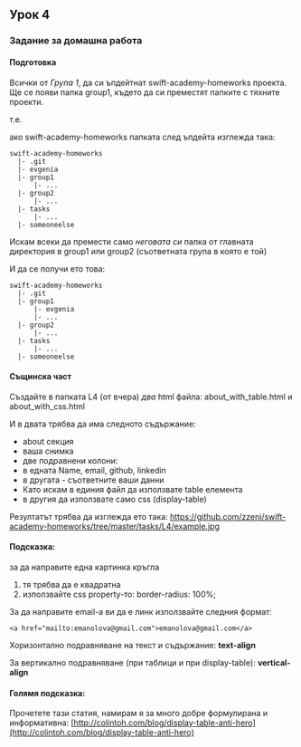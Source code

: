 ## Урок 4

### Задание за домашна работа

#### Подготовка

Всички от _Група 1_, да си ъпдейтнат swift-academy-homeworks проекта. Ще се появи папка group1, където да си преместят папките с тяхните проекти.

т.е.

ако swift-academy-homeworks папката след ъпдейта изглежда така:

    swift-academy-homeworks
      |- .git
      |- evgenia
      |- group1
          |- ...
      |- group2
          |- ...
      |- tasks
          |- ...
      |- someoneelse

Искам всеки да премести само _неговата си_ папка от главната директория в group1 или group2 (съответната група в която е той)

И да се получи ето това:

    swift-academy-homeworks
      |- .git
      |- group1
          |- evgenia
          |- ...
      |- group2
          |- ...
      |- tasks
          |- ...
      |- someoneelse
      

#### Същинска част

Създайте в папката L4 (от вчера) _два_ html файла: about_with_table.html и about_with_css.html

И в двата трябва да има следното съдържание:

- about секция
- ваша снимка
- две подравнени колони:
 - в едната Name, email, github, linkedin
 - в другата - съответните ваши данни
- Като искам в единия файл да използвате table елемента
- в другия да използвате само css (display-table)

Резултатът трябва да изглежда ето така:
https://github.com/zzeni/swift-academy-homeworks/tree/master/tasks/L4/example.jpg


#### Подсказка:

за да направите една картинка кръгла

1. тя трябва да е квадратна
2. използвайте css property-то: border-radius: 100%;

За да направите email-a ви да е линк използвайте следния формат:

    <a href="mailto:emanolova@gmail.com">emanolova@gmail.com</a>

Хоризонтално подравняване на текст и съдържание: **text-align**

За вертикално подравняване (при таблици и при display-table): **vertical-align**


#### Голямя подсказка:

Прочетете тази статия, намирам я за много добре формулирана и информативна:
[http://colintoh.com/blog/display-table-anti-hero](http://colintoh.com/blog/display-table-anti-hero)
